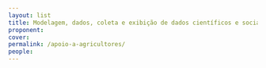 ```yaml
---
layout: list
title: Modelagem, dados, coleta e exibição de dados científicos e sociais
proponent: 
cover: 
permalink: /apoio-a-agricultores/
people:
---
```

